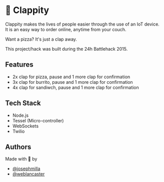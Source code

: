 # :clap: Clappity

Clappity makes the lives of people easier through the use of an IoT device. It is an easy way to order online, anytime from your couch. 

Want a pizza? It's just a clap away.

This project/hack was built during the 24h Battlehack 2015.

## Features
- 2x clap for pizza, pause and 1 more clap for confirmation
- 3x clap for burrito, pause and 1 more clap for confirmation
- 4x clap for sandiwch, pause and 1 more clap for confirmation

## Tech Stack
- Node.js
- Tessel (Micro-controller)
- WebSockets
- Twilio

## Authors
Made with :pizza: by
- [@josephmilla]()
- [@weblancaster]()

